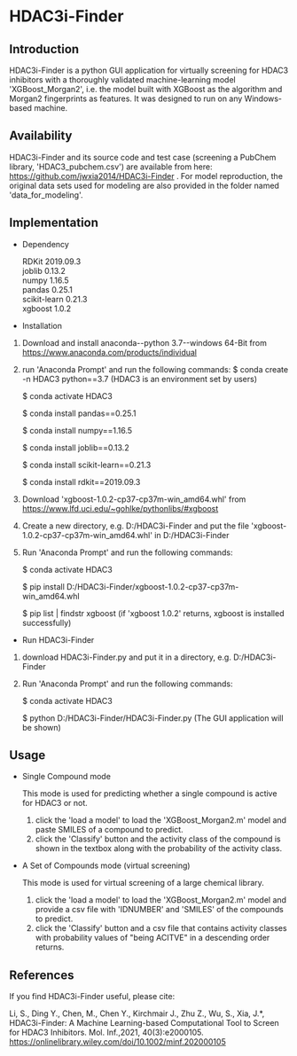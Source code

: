 # HDAC3i-Finder

Introduction
-----------------------------------
HDAC3i-Finder is a python GUI application for virtually screening for HDAC3 inhibitors with a thoroughly validated machine-learning model 'XGBoost_Morgan2', i.e. the model built with XGBoost as the algorithm and Morgan2 fingerprints as features. It was designed to run on any Windows-based machine.

Availability
-----------------------------------
HDAC3i-Finder and its source code and test case (screening a PubChem library, 'HDAC3_pubchem.csv') are available from here: 
https://github.com/jwxia2014/HDAC3i-Finder . For model reproduction, the original data sets used for modeling are also provided in the folder named 'data_for_modeling'. 

Implementation
-----------------------------------
* Dependency

  RDKit 2019.09.3  
  joblib 0.13.2  
  numpy 1.16.5  
  pandas 0.25.1  
  scikit-learn 0.21.3  
  xgboost 1.0.2

* Installation

1. Download and install anaconda--python 3.7--windows 64-Bit from https://www.anaconda.com/products/individual
2. run 'Anaconda Prompt' and run the following commands:
    $ conda create -n HDAC3 python==3.7 (HDAC3 is an environment set by users)
  
    $ conda activate HDAC3
  
    $ conda install pandas==0.25.1
  
    $ conda install numpy==1.16.5
  
    $ conda install joblib==0.13.2
  
    $ conda install scikit-learn==0.21.3
  
    $ conda install rdkit==2019.09.3
  
3. Download 'xgboost-1.0.2-cp37-cp37m-win_amd64.whl' from https://www.lfd.uci.edu/~gohlke/pythonlibs/#xgboost
4. Create a new directory, e.g. D:/HDAC3i-Finder and put the file 'xgboost-1.0.2-cp37-cp37m-win_amd64.whl' in D:/HDAC3i-Finder  
5. Run 'Anaconda Prompt' and run the following commands:

   $ conda activate HDAC3
   
   $ pip install D:/HDAC3i-Finder/xgboost-1.0.2-cp37-cp37m-win_amd64.whl
   
   $ pip list | findstr xgboost (if 'xgboost 1.0.2' returns, xgboost is installed successfully) 

* Run HDAC3i-Finder
1. download HDAC3i-Finder.py and put it in a directory, e.g. D:/HDAC3i-Finder  
2. Run 'Anaconda Prompt' and run the following commands:

    $ conda activate HDAC3
  
    $ python D:/HDAC3i-Finder/HDAC3i-Finder.py (The GUI application will be shown)

Usage
-----------------------------------
* Single Compound mode

  This mode is used for predicting whether a single compound is active for HDAC3 or not.  
  1. click the 'load a model' to load the 'XGBoost_Morgan2.m' model and paste SMILES of a compound to predict. 
  2. click the 'Classify' button and the activity class of the compound is shown in the textbox along with the probability of the activity class. 

* A Set of Compounds mode (virtual screening)

  This mode is used for virtual screening of a large chemical library.  
  1. click the 'load a model' to load the 'XGBoost_Morgan2.m' model and provide a csv file with 'IDNUMBER' and 'SMILES' of the compounds to predict. 
  2. click the 'Classify' button and a csv file that contains activity classes with probability values of "being ACITVE" in a descending order returns.  

References
-----------------------------------
If you find HDAC3i-Finder useful, please cite: 

Li, S., Ding Y., Chen, M., Chen Y., Kirchmair J., Zhu Z., Wu, S., Xia, J.*, HDAC3i-Finder: A Machine Learning-based Computational Tool to Screen for HDAC3 Inhibitors. Mol. Inf.,2021, 40(3):e2000105. https://onlinelibrary.wiley.com/doi/10.1002/minf.202000105 
